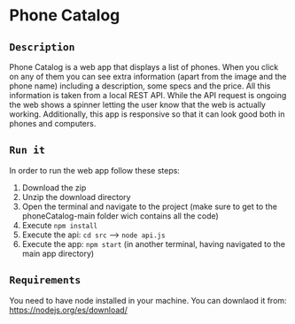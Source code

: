 # Phone Catalog

## `Description`
Phone Catalog is a web app that displays a list of phones. When you click on any of them you can see extra information (apart from the image and the phone name) including a description, some specs and the price. All this information is taken from a local REST API. While the API request is ongoing the web shows a spinner letting the user know that the web is actually working. Additionally, this app is responsive so that it can look good both in phones and computers.

## `Run it`
In order to run the web app follow these steps:
1. Download the zip
2. Unzip the download directory
3. Open the terminal and navigate to the project (make sure to get to the phoneCatalog-main folder wich contains all the code)
4. Execute `npm install`
5. Execute the api: `cd src` -->  `node api.js`
6. Execute the app: `npm start` (in another terminal, having navigated to the main app directory)

## `Requirements`

You need to have node installed in your machine. You can downlaod it from: https://nodejs.org/es/download/
